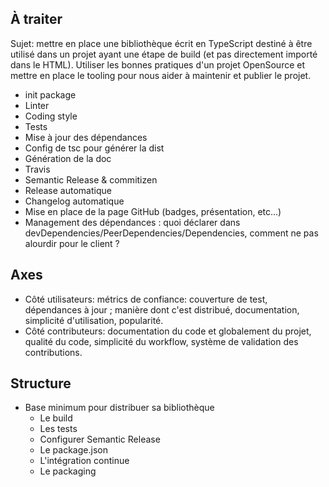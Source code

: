 ## À traiter

Sujet: mettre en place une bibliothèque écrit en TypeScript destiné à être utilisé dans un projet ayant une étape de build (et pas directement importé dans le HTML).
Utiliser les bonnes pratiques d'un projet OpenSource et mettre en place le tooling pour nous aider à maintenir et publier le projet.
- init package
- Linter
- Coding style
- Tests
- Mise à jour des dépendances
- Config de tsc pour générer la dist
- Génération de la doc
- Travis
- Semantic Release & commitizen
- Release automatique
- Changelog automatique
- Mise en place de la page GitHub (badges, présentation, etc...)
- Management des dépendances : quoi déclarer dans devDependencies/PeerDependencies/Dependencies, comment ne pas alourdir pour le client ?

## Axes
- Côté utilisateurs: métrics de confiance: couverture de test, dépendances à jour ; manière dont c'est distribué, documentation, simplicité d'utilisation, popularité.
- Côté contributeurs: documentation du code et globalement du projet, qualité du code, simplicité du workflow, système de validation des contributions.

## Structure
- Base minimum pour distribuer sa bibliothèque
  - Le build
  - Les tests
  - Configurer Semantic Release
  - Le package.json
  - L'intégration continue
  - Le packaging